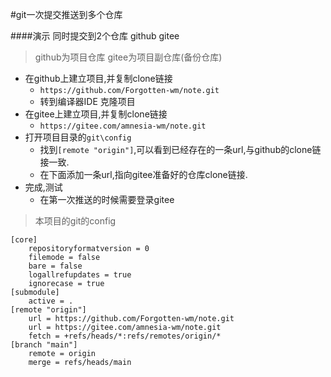 #git一次提交推送到多个仓库

####演示 同时提交到2个仓库 github gitee

>github为项目仓库 gitee为项目副仓库(备份仓库)

- 在github上建立项目,并复制clone链接
  - `https://github.com/Forgotten-wm/note.git`
  - 转到编译器IDE 克隆项目
- 在gitee上建立项目,并复制clone链接
  - `https://gitee.com/amnesia-wm/note.git`
- 打开项目目录的`git\config`
  - 找到`[remote "origin"]`,可以看到已经存在的一条url,与github的clone链接一致.
  - 在下面添加一条url,指向gitee准备好的仓库clone链接.
- 完成,测试 
  - 在第一次推送的时候需要登录gitee
>本项目的git的config
```
[core]
	repositoryformatversion = 0
	filemode = false
	bare = false
	logallrefupdates = true
	ignorecase = true
[submodule]
	active = .
[remote "origin"]
	url = https://github.com/Forgotten-wm/note.git
	url = https://gitee.com/amnesia-wm/note.git
	fetch = +refs/heads/*:refs/remotes/origin/*
[branch "main"]
	remote = origin
	merge = refs/heads/main
```